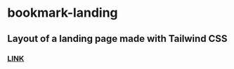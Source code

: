 # bookmark-landing
## Layout of a landing page made with Tailwind CSS
### <a href="https://fpicco.github.io/bookmark-landing/public/index.html"> LINK </a> 

